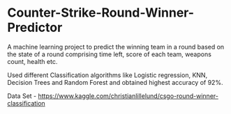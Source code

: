 # Counter-Strike-Round-Winner-Predictor
A machine learning project to predict the winning team in a round based on the state of a round comprising time left, score of each team, weapons count, health etc.


Used different Classification algorithms like Logistic regression, KNN, Decision Trees and Random Forest and obtained highest accuracy of 92%.


Data Set - https://www.kaggle.com/christianlillelund/csgo-round-winner-classification
